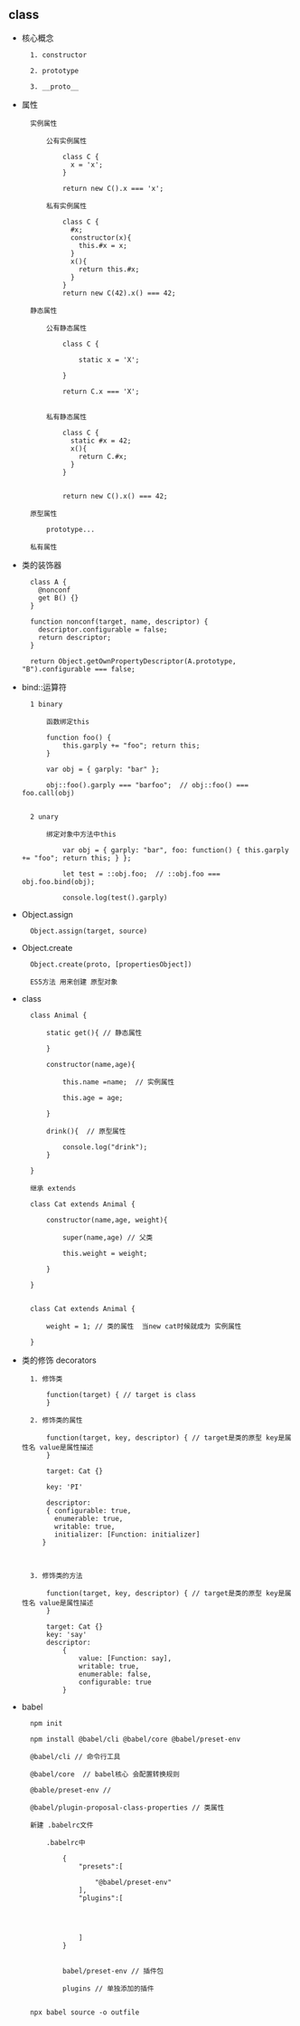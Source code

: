 ## class

- 核心概念

		
		1. constructor
		
		2. prototype
		
		3. __proto__
		
	
- 属性

		
		实例属性
		
			公有实例属性
			
				class C {
				  x = 'x';
				}
				
				return new C().x === 'x';
				
			私有实例属性
			
				class C {
				  #x;
				  constructor(x){
				    this.#x = x;
				  }
				  x(){
				    return this.#x;
				  }
				}
				return new C(42).x() === 42;
		
		静态属性
		
			公有静态属性
			
				class C {
					
					static x = 'X';
				
				}
				
				return C.x === 'X';
				
			
			私有静态属性
			
				class C {
				  static #x = 42;
				  x(){
				    return C.#x;
				  }
				}
				
				
				return new C().x() === 42;
		
		原型属性
		
			prototype...
		
		私有属性
		
		
		
		
		
	
- 类的装饰器

		
		class A {
		  @nonconf
		  get B() {}
		}
		
		function nonconf(target, name, descriptor) {
		  descriptor.configurable = false;
		  return descriptor;
		}
		
		return Object.getOwnPropertyDescriptor(A.prototype, "B").configurable === false;
		
		
		
	
- bind::运算符

			
		1 binary
			
			函数绑定this
			
			function foo() { 
				this.garply += "foo"; return this; 
			}
			
			var obj = { garply: "bar" };
			
			obj::foo().garply === "barfoo";  // obj::foo() === foo.call(obj)
		
		
		2 unary
		
			绑定对象中方法中this
		
				var obj = { garply: "bar", foo: function() { this.garply += "foo"; return this; } };
				
				let test = ::obj.foo;  // ::obj.foo === obj.foo.bind(obj);
				
				console.log(test().garply)
			
			
			
			
			
			
	
- Object.assign

		
		Object.assign(target, source)
		
		

- Object.create

		
		Object.create(proto, [propertiesObject])
		
		ES5方法 用来创建 原型对象
		
	
- class

		
		class Animal {
			
			static get(){ // 静态属性
			
			}
			
			constructor(name,age){
				
				this.name =name;  // 实例属性
				
				this.age = age;
			
			}
			
			drink(){  // 原型属性
			
				console.log("drink");
			}
		
		}
		
		继承 extends 
		
		class Cat extends Animal {
		
			constructor(name,age, weight){
				
				super(name,age) // 父类
				
				this.weight = weight;
			
			}
		
		}
		
		
		class Cat extends Animal {
			
			weight = 1; // 类的属性  当new cat时候就成为 实例属性
		
		}
		

- 类的修饰 decorators

			
		1. 修饰类
		
			function(target) { // target is class
			}
		
		2. 修饰类的属性
		
			function(target, key, descriptor) { // target是类的原型 key是属性名 value是属性描述
			}
			
			target: Cat {} 
			
			key: 'PI' 
			
			descriptor:
			{ configurable: true,
			  enumerable: true,
			  writable: true,
			  initializer: [Function: initializer] 
		   }
			
			
			
		3. 修饰类的方法
			
			function(target, key, descriptor) { // target是类的原型 key是属性名 value是属性描述
			}
			
			target: Cat {} 
			key: 'say' 
			descriptor:
				{ 
					value: [Function: say],
			 	   	writable: true,
			 	  	enumerable: false,
			 	 	configurable: true 
				}
			
			
			
	
- babel

		
		npm init
		
		npm install @babel/cli @babel/core @babel/preset-env
		
		@babel/cli // 命令行工具
		
		@babel/core  // babel核心 会配置转换规则
		
		@bable/preset-env // 
		
		@babel/plugin-proposal-class-properties // 类属性
		
		新建 .babelrc文件
		
			.babelrc中
			
				{
					"presets":[
					
						"@babel/preset-env"
					],
					"plugins":[
					
					
					
					
					]
				}
				
				
				babel/preset-env // 插件包
				
				plugins // 单独添加的插件
				
				
		npx babel source -o outfile
		
	
